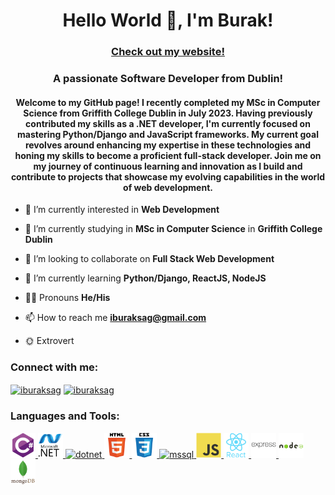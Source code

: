<h1 align="center">Hello World 👋, I'm Burak! <br>
 <h3 align="center"><a href="https://www.buraksag.com" target="_blank">Check out my website!</a></h3>
</h1>

<h3 align="center">A passionate Software Developer from Dublin!</h3>

<h4 align="center">Welcome to my GitHub page! I recently completed my MSc in Computer Science from Griffith College Dublin in July 2023. Having previously contributed my skills as a .NET developer, I'm currently focused on mastering Python/Django and JavaScript frameworks. My current goal revolves around enhancing my expertise in these technologies and honing my skills to become a proficient full-stack developer. Join me on my journey of continuous learning and innovation as I build and contribute to projects that showcase my evolving capabilities in the world of web development.</h4>


- 🔭 I’m currently interested in **Web Development**

- 🚌 I’m currently studying in **MSc in Computer Science** in **Griffith College Dublin**

- 👯 I’m looking to collaborate on **Full Stack Web Development**

- 🌱 I’m currently learning **Python/Django, ReactJS, NodeJS**

- 👨‍💻 Pronouns **He/His**

- 📫 How to reach me **iburaksag@gmail.com**

- 🌞 Extrovert


<h3 align="left">Connect with me:</h3>
<p align="left">
<a href="https://www.linkedin.com/in/burak-sag-4883a2139/" target="blank"><img align="center" src="https://raw.githubusercontent.com/rahuldkjain/github-profile-readme-generator/master/src/images/icons/Social/linked-in-alt.svg" alt="iburaksag" height="30" width="40" /></a>
<a href="https://instagram.com/iburaksag" target="blank"><img align="center" src="https://raw.githubusercontent.com/rahuldkjain/github-profile-readme-generator/master/src/images/icons/Social/instagram.svg" alt="iburaksag" height="30" width="40" /></a>
</p>


<h3 align="left">Languages and Tools:</h3>
<p align="left"> 
<a href="https://www.w3schools.com/cs/" target="_blank" rel="noreferrer"> 
  <img src="https://raw.githubusercontent.com/devicons/devicon/master/icons/csharp/csharp-original.svg" alt="csharp" width="40" height="40"/> 
</a>
<a href="https://dotnet.microsoft.com/" target="_blank" rel="noreferrer"> 
  <img src="https://raw.githubusercontent.com/devicons/devicon/master/icons/dot-net/dot-net-original-wordmark.svg" alt="dotnet" width="40" height="40"/> </a>
 
<a href="https://dotnet.microsoft.com/" target="_blank" rel="noreferrer"> 
  <img src="[https://raw.githubusercontent.com/devicons/devicon/master/icons/dot-net/dot-net-original-wordmark.svg](https://www.google.com/url?sa=i&url=https%3A%2F%2Fcommons.wikimedia.org%2Fwiki%2FFile%3APython-logo-notext.svg&psig=AOvVaw1o0_yA4E6vsOQsgoVpbMjU&ust=1691678198092000&source=images&cd=vfe&opi=89978449&ved=0CBEQjRxqFwoTCMCB0cPmz4ADFQAAAAAdAAAAABAI)" alt="dotnet" width="40" height="40"/> </a>
 
<a href="https://www.w3.org/html/" target="_blank" rel="noreferrer"> 
  <img src="https://raw.githubusercontent.com/devicons/devicon/master/icons/html5/html5-original-wordmark.svg" alt="html5" width="40" height="40"/> 
</a> 
<a href="https://www.w3schools.com/css/" target="_blank" rel="noreferrer"> 
  <img src="https://raw.githubusercontent.com/devicons/devicon/master/icons/css3/css3-original-wordmark.svg" alt="css3" width="40" height="40"/> 
</a> 

<a href="https://www.microsoft.com/en-us/sql-server" target="_blank" rel="noreferrer"> 
  <img src="https://www.svgrepo.com/show/303229/microsoft-sql-server-logo.svg" alt="mssql" width="40" height="40"/> 
</a> 
<a href="https://developer.mozilla.org/en-US/docs/Web/JavaScript" target="_blank" rel="noreferrer"> 
  <img src="https://raw.githubusercontent.com/devicons/devicon/master/icons/javascript/javascript-original.svg" alt="javascript" width="40" height="40"/> </a> 
<a href="https://reactjs.org/" target="_blank" rel="noreferrer"> 
  <img src="https://raw.githubusercontent.com/devicons/devicon/master/icons/react/react-original-wordmark.svg" alt="react" width="40" height="40"/> 
</a> 
<a href="https://expressjs.com" target="_blank" rel="noreferrer"> 
  <img src="https://raw.githubusercontent.com/devicons/devicon/master/icons/express/express-original-wordmark.svg" alt="express" width="40" height="40"/> </a> 
<a href="https://nodejs.org" target="_blank" rel="noreferrer"> <img src="https://raw.githubusercontent.com/devicons/devicon/master/icons/nodejs/nodejs-original-wordmark.svg" alt="nodejs" width="40" height="40"/> 
</a> 
<a href="https://www.mongodb.com/" target="_blank" rel="noreferrer"> 
  <img src="https://raw.githubusercontent.com/devicons/devicon/master/icons/mongodb/mongodb-original-wordmark.svg" alt="mongodb" width="40" height="40"/> </a> 
</p>
